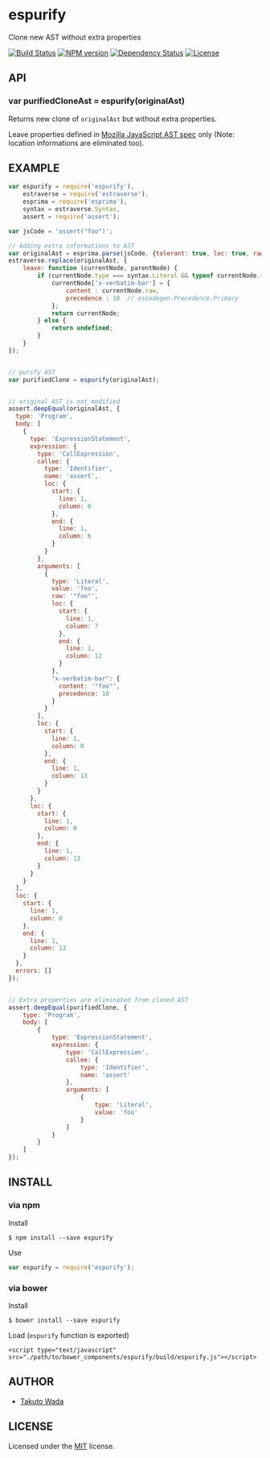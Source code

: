 espurify
================================

Clone new AST without extra properties

[![Build Status](https://travis-ci.org/twada/espurify.svg?branch=master)](https://travis-ci.org/twada/espurify)
[![NPM version](https://badge.fury.io/js/espurify.svg)](http://badge.fury.io/js/espurify)
[![Dependency Status](https://gemnasium.com/twada/espurify.svg)](https://gemnasium.com/twada/espurify)
[![License](http://img.shields.io/badge/license-MIT-brightgreen.svg)](http://twada.mit-license.org/)


API
---------------------------------------

### var purifiedCloneAst = espurify(originalAst)

Returns new clone of `originalAst` but without extra properties.

Leave properties defined in [Mozilla JavaScript AST spec](https://developer.mozilla.org/en-US/docs/SpiderMonkey/Parser_API) only (Note: location informations are eliminated too).


EXAMPLE
---------------------------------------

```javascript
var espurify = require('espurify'),
    estraverse = require('estraverse'),
    esprima = require('esprima'),
    syntax = estraverse.Syntax,
    assert = require('assert');

var jsCode = 'assert("foo")';

// Adding extra informations to AST
var originalAst = esprima.parse(jsCode, {tolerant: true, loc: true, raw: true});
estraverse.replace(originalAst, {
    leave: function (currentNode, parentNode) {
        if (currentNode.type === syntax.Literal && typeof currentNode.raw !== 'undefined') {
            currentNode['x-verbatim-bar'] = {
                content : currentNode.raw,
                precedence : 18  // escodegen.Precedence.Primary
            };
            return currentNode;
        } else {
            return undefined;
        }
    }
});


// purify AST
var purifiedClone = espurify(originalAst);


// original AST is not modified
assert.deepEqual(originalAst, {
  type: 'Program',
  body: [
    {
      type: 'ExpressionStatement',
      expression: {
        type: 'CallExpression',
        callee: {
          type: 'Identifier',
          name: 'assert',
          loc: {
            start: {
              line: 1,
              column: 0
            },
            end: {
              line: 1,
              column: 6
            }
          }
        },
        arguments: [
          {
            type: 'Literal',
            value: 'foo',
            raw: '"foo"',
            loc: {
              start: {
                line: 1,
                column: 7
              },
              end: {
                line: 1,
                column: 12
              }
            },
            "x-verbatim-bar": {
              content: '"foo"',
              precedence: 18
            }
          }
        ],
        loc: {
          start: {
            line: 1,
            column: 0
          },
          end: {
            line: 1,
            column: 13
          }
        }
      },
      loc: {
        start: {
          line: 1,
          column: 0
        },
        end: {
          line: 1,
          column: 13
        }
      }
    }
  ],
  loc: {
    start: {
      line: 1,
      column: 0
    },
    end: {
      line: 1,
      column: 13
    }
  },
  errors: []
});


// Extra properties are eliminated from cloned AST
assert.deepEqual(purifiedClone, {
    type: 'Program',
    body: [
        {
            type: 'ExpressionStatement',
            expression: {
                type: 'CallExpression',
                callee: {
                    type: 'Identifier',
                    name: 'assert'
                },
                arguments: [
                    {
                        type: 'Literal',
                        value: 'foo'
                    }
                ]
            }
        }
    ]
});
```


INSTALL
---------------------------------------

### via npm

Install

    $ npm install --save espurify

Use

```javascript
var espurify = require('espurify');
```

### via bower

Install

    $ bower install --save espurify

Load (`espurify` function is exported)

    <script type="text/javascript" src="./path/to/bower_components/espurify/build/espurify.js"></script>



AUTHOR
---------------------------------------
* [Takuto Wada](http://github.com/twada)


LICENSE
---------------------------------------
Licensed under the [MIT](http://twada.mit-license.org/) license.
